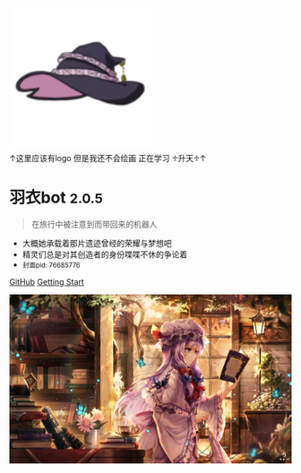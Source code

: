 <!-- _coverpage.md -->

![ ](_media/icon.svg)  
↑这里应该有logo 但是我还不会绘画 正在学习 ♱升天♱↑

# 羽衣bot <small>2.0.5</small>

> 在旅行中被注意到而带回来的机器人

- 大概她承载着那片遗迹曾经的荣耀与梦想吧
- 精灵们总是对其创造者的身份喋喋不休的争论着
- <small>封面pid: 76685776</small>

[GitHub](https://github.com/LYshiying/ui_bot)
[Getting Start](/zh-cn/intro/)

<!-- 背景图片 -->
![](_media/bg.png)